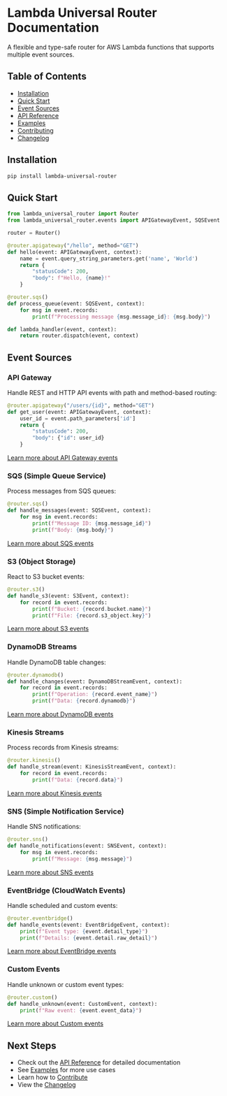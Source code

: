 # Lambda Universal Router Documentation

A flexible and type-safe router for AWS Lambda functions that supports multiple event sources.

## Table of Contents

- [Installation](#installation)
- [Quick Start](#quick-start)
- [Event Sources](#event-sources)
- [API Reference](api.md)
- [Examples](examples.md)
- [Contributing](contributing.md)
- [Changelog](changelog.md)

## Installation

```bash
pip install lambda-universal-router
```

## Quick Start

```python
from lambda_universal_router import Router
from lambda_universal_router.events import APIGatewayEvent, SQSEvent

router = Router()

@router.apigateway("/hello", method="GET")
def hello(event: APIGatewayEvent, context):
    name = event.query_string_parameters.get('name', 'World')
    return {
        "statusCode": 200,
        "body": f"Hello, {name}!"
    }

@router.sqs()
def process_queue(event: SQSEvent, context):
    for msg in event.records:
        print(f"Processing message {msg.message_id}: {msg.body}")

def lambda_handler(event, context):
    return router.dispatch(event, context)
```

## Event Sources

### API Gateway
Handle REST and HTTP API events with path and method-based routing:

```python
@router.apigateway("/users/{id}", method="GET")
def get_user(event: APIGatewayEvent, context):
    user_id = event.path_parameters['id']
    return {
        "statusCode": 200,
        "body": {"id": user_id}
    }
```

[Learn more about API Gateway events](events/api-gateway.md)

### SQS (Simple Queue Service)
Process messages from SQS queues:

```python
@router.sqs()
def handle_messages(event: SQSEvent, context):
    for msg in event.records:
        print(f"Message ID: {msg.message_id}")
        print(f"Body: {msg.body}")
```

[Learn more about SQS events](events/sqs.md)

### S3 (Object Storage)
React to S3 bucket events:

```python
@router.s3()
def handle_s3(event: S3Event, context):
    for record in event.records:
        print(f"Bucket: {record.bucket.name}")
        print(f"File: {record.s3_object.key}")
```

[Learn more about S3 events](events/s3.md)

### DynamoDB Streams
Handle DynamoDB table changes:

```python
@router.dynamodb()
def handle_changes(event: DynamoDBStreamEvent, context):
    for record in event.records:
        print(f"Operation: {record.event_name}")
        print(f"Data: {record.dynamodb}")
```

[Learn more about DynamoDB events](events/dynamodb.md)

### Kinesis Streams
Process records from Kinesis streams:

```python
@router.kinesis()
def handle_stream(event: KinesisStreamEvent, context):
    for record in event.records:
        print(f"Data: {record.data}")
```

[Learn more about Kinesis events](events/kinesis.md)

### SNS (Simple Notification Service)
Handle SNS notifications:

```python
@router.sns()
def handle_notifications(event: SNSEvent, context):
    for msg in event.records:
        print(f"Message: {msg.message}")
```

[Learn more about SNS events](events/sns.md)

### EventBridge (CloudWatch Events)
Handle scheduled and custom events:

```python
@router.eventbridge()
def handle_events(event: EventBridgeEvent, context):
    print(f"Event type: {event.detail_type}")
    print(f"Details: {event.detail.raw_detail}")
```

[Learn more about EventBridge events](events/eventbridge.md)

### Custom Events
Handle unknown or custom event types:

```python
@router.custom()
def handle_unknown(event: CustomEvent, context):
    print(f"Raw event: {event.event_data}")
```

[Learn more about Custom events](events/custom.md)

## Next Steps

- Check out the [API Reference](api.md) for detailed documentation
- See [Examples](examples.md) for more use cases
- Learn how to [Contribute](contributing.md)
- View the [Changelog](changelog.md)
